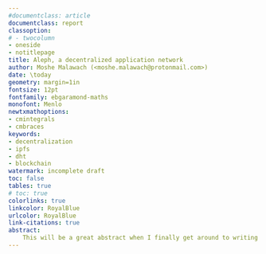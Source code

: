 ```yaml
---
#documentclass: article
documentclass: report
classoption:
# - twocolumn
- oneside
- notitlepage
title: Aleph, a decentralized application network
author: Moshe Malawach (<moshe.malawach@protonmail.com>)
date: \today
geometry: margin=1in
fontsize: 12pt
fontfamily: ebgaramond-maths
monofont: Menlo
newtxmathoptions:
- cmintegrals
- cmbraces
keywords:
- decentralization
- ipfs
- dht
- blockchain
watermark: incomplete draft
toc: false
tables: true
# toc: true
colorlinks: true
linkcolor: RoyalBlue
urlcolor: RoyalBlue
link-citations: true
abstract:
    This will be a great abstract when I finally get around to writing it.
---
```


